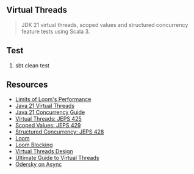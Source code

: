 Virtual Threads
---------------
>JDK 21 virtual threads, scoped values and structured concurrency feature tests using Scala 3.

Test
----
1. sbt clean test

Resources
---------
* [Limits of Loom's Performance](https://softwaremill.com/limits-of-looms-performance/)
* [Java 21 Virtual Threads](https://www.youtube.com/watch?v=5E0LU85EnTI)
* [Java 21 Concurrency Guide](https://docs.oracle.com/en/java/javase/21/core/concurrency.html#GUID-59C16A2D-57CE-4C83-9D6F-91A48E01E3C6)
* [Virtual Threads: JEPS 425](openjdk.org/jeps/425)
* [Scoped Values: JEPS 429](https://openjdk.org/jeps/429)
* [Structured Concurrency: JEPS 428](openjdk.org/jeps/428)
* [Loom](www.marcobehler.com/guides/java-project-loom)
* [Loom Blocking](https://softwaremill.com/what-is-blocking-in-loom/)
* [Virtual Threads Design](https://blogs.oracle.com/javamagazine/post/java-virtual-threads)
* [Ultimate Guide to Virtual Threads](https://blog.rockthejvm.com/ultimate-guide-to-java-virtual-threads/)
* [Odersky on Async](https://github.com/lampepfl/async/)
